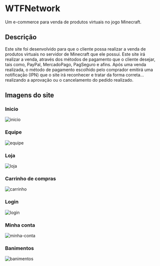 # WTFNetwork

Um e-commerce para venda de produtos virtuais no jogo Minecraft.

## Descrição

Este site foi desenvolvido para que o cliente possa realizar a venda de produtos virtuais no servidor de Minecraft que ele possui. Este site irá realizar a venda, através dos métodos de pagamento que o cliente desejar, tais como, PayPal, MercadoPago, PagSeguro e afins. Após uma venda realizada, o método de pagamento escolhido pelo comprador emitirá uma notificação (IPN) que o site irá reconhecer e tratar da forma correta... realizando a aprovação ou o cancelamento do pedido realizado.

## Imagens do site

### Inicio

![inicio](https://user-images.githubusercontent.com/59984020/132460299-ec5fff58-40dc-4574-b22e-91fe6876aab0.png)

### Equipe

![equipe](https://user-images.githubusercontent.com/59984020/132460308-a5eea570-3441-4ebf-b8d8-087f46990fe6.png)

### Loja

![loja](https://user-images.githubusercontent.com/59984020/132460321-fc3d05d2-fb03-403e-9b18-b8728b0cf6c2.png)

### Carrinho de compras

![carrinho](https://user-images.githubusercontent.com/59984020/132460340-1043e7dc-532b-400d-ae9a-3adba5147868.png)

### Login

![login](https://user-images.githubusercontent.com/59984020/132460391-a5cefa2c-00a9-49e8-aa38-87b17bc546d4.png)

### Minha conta

![minha-conta](https://user-images.githubusercontent.com/59984020/132460400-b4e3e8f7-a9e3-47f7-be32-1d51d32ef3f5.png)

### Banimentos

![banimentos](https://user-images.githubusercontent.com/59984020/132460415-59174609-3883-4a82-b90b-861c24715e95.png)
